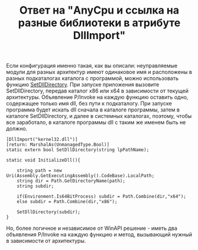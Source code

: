 ﻿---
title: "Ответ на \"AnyCpu и ссылка на разные библиотеки в атрибуте DllImport\""
se.owner.user_id: 240512
se.owner.display_name: "MSDN.WhiteKnight"
se.owner.link: "https://ru.stackoverflow.com/users/240512/msdn-whiteknight"
se.answer_id: 936879
se.question_id: 936783
se.post_type: answer
se.score: 1
se.is_accepted: True
---
<p>Если конфигурация именно такая, как вы описали: неуправляемые модули для разных архитектур имеют одинаковое имя и расположены в разных подкаталогах каталога с программой, можно использовать функцию <a href="https://docs.microsoft.com/en-us/windows/desktop/api/winbase/nf-winbase-setdlldirectoryw" rel="nofollow noreferrer">SetDllDirectory</a>. При запуске приложения вызовите SetDllDirectory, передав каталог x86 или x64 в зависимости от текущей архитектуры. Объявление P/Invoke на каждую функцию оставить одно, содержащее только имя dll, без пути к подкаталогу. При запуске программа будет искать dll сначала в каталоге программы, затем в каталоге SetDllDirectory, и далее в системных каталогах, поэтому, чтобы все заработало, в каталоге программы dll с таким же именем быть не должно.</p>

<pre><code>[DllImport("kernel32.dll")]
[return: MarshalAs(UnmanagedType.Bool)]
static extern bool SetDllDirectory(string lpPathName);

static void InitializeDll(){

    string path = new Uri(Assembly.GetExecutingAssembly().CodeBase).LocalPath;
    string dir = Path.GetDirectoryName(path);
    string subdir;

    if(Environment.Is64BitProcess) subdir = Path.Combine(dir,"x64");
    else subdir = Path.Combine(dir,"x86");

    SetDllDirectory(subdir);
}
</code></pre>

<p>Но, более логичное и независимое от WinAPI решение - иметь два объявления P/Invoke на каждую функцию и метод, вызывающий нужный в зависимости от архитектуры. </p>

